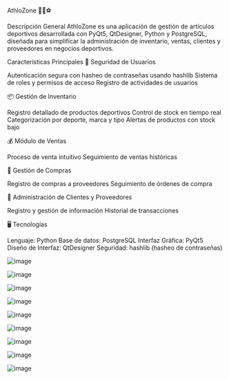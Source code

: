 AthloZone 🏀🏈⚽

Descripción General
AthloZone es una aplicación de gestión de artículos deportivos desarrollada con PyQt5, QtDesigner, Python y PostgreSQL, diseñada para simplificar la administración de inventario, ventas, clientes y proveedores en negocios deportivos.

Características Principales
🔐 Seguridad de Usuarios

Autenticación segura con hasheo de contraseñas usando hashlib
Sistema de roles y permisos de acceso
Registro de actividades de usuarios

📦 Gestión de Inventario

Registro detallado de productos deportivos
Control de stock en tiempo real
Categorización por deporte, marca y tipo
Alertas de productos con stock bajo

💰 Módulo de Ventas

Proceso de venta intuitivo
Seguimiento de ventas históricas

🛒 Gestión de Compras

Registro de compras a proveedores
Seguimiento de órdenes de compra

👥 Administración de Clientes y Proveedores

Registro y gestión de información
Historial de transacciones

🖥️ Tecnologías

Lenguaje: Python
Base de datos: PostgreSQL
Interfaz Gráfica: PyQt5
Diseño de Interfaz: QtDesigner
Seguridad: hashlib (hasheo de contraseñas)


![image](https://github.com/user-attachments/assets/3a2e0c49-0b07-4eed-8914-335501e6845b)

![image](https://github.com/user-attachments/assets/f391909c-d1e6-4a1a-aa34-9a34171fa865)

![image](https://github.com/user-attachments/assets/ed90b809-be7a-4a77-8bdb-d1c7babec13f)

![image](https://github.com/user-attachments/assets/2ec71415-e109-4848-aeec-8336059d2604)

![image](https://github.com/user-attachments/assets/8c2367e4-9273-40fe-8551-41ab41ea59a9)

![image](https://github.com/user-attachments/assets/d311bab0-d37c-43fa-811f-232f61daf3a1)

![image](https://github.com/user-attachments/assets/f4a0e2b3-e04b-4fdc-aabf-4e6c38497d72)

![image](https://github.com/user-attachments/assets/24bc452f-1d21-4f44-9acf-d331eaee788f)

![image](https://github.com/user-attachments/assets/00b238cf-03d3-4c4e-a569-261c4110c5ea)

